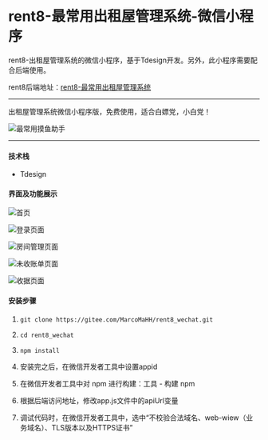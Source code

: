 # rent8-最常用出租屋管理系统-微信小程序

rent8-出租屋管理系统的微信小程序，基于Tdesign开发。另外，此小程序需要配合后端使用。

rent8后端地址：[rent8-最常用出租屋管理系统](https://gitee.com/MarcoMaHH/rent8)

---

出租屋管理系统微信小程序版，免费使用，适合白嫖党，小白党！

![最常用摸鱼助手](https://gitee.com/MarcoMaHH/picture/raw/master/project.jpg)

---

#### 技术栈

- Tdesign

#### 界面及功能展示

![首页](https://gitee.com/MarcoMaHH/picture/raw/master/rent8_wechat/index.jpg)

![登录页面](https://gitee.com/MarcoMaHH/picture/raw/master/rent8_wechat/login.jpg)

![房间管理页面](https://gitee.com/MarcoMaHH/picture/raw/master/rent8_wechat/number.jpg)

![未收账单页面](https://gitee.com/MarcoMaHH/picture/raw/master/rent8_wechat/uncollected.jpg)

![收据页面](https://gitee.com/MarcoMaHH/picture/raw/master/rent8_wechat/receipt.jpg)

#### 安装步骤

1. `git clone https://gitee.com/MarcoMaHH/rent8_wechat.git`

2. `cd rent8_wechat`

3. `npm install`

4. 安装完之后，在微信开发者工具中设置appid

5. 在微信开发者工具中对 npm 进行构建：工具 - 构建 npm

6. 根据后端访问地址，修改app.js文件中的apiUrl变量

7. 调试代码时，在微信开发者工具中，选中“不校验合法域名、web-wiew（业务域名）、TLS版本以及HTTPS证书”
